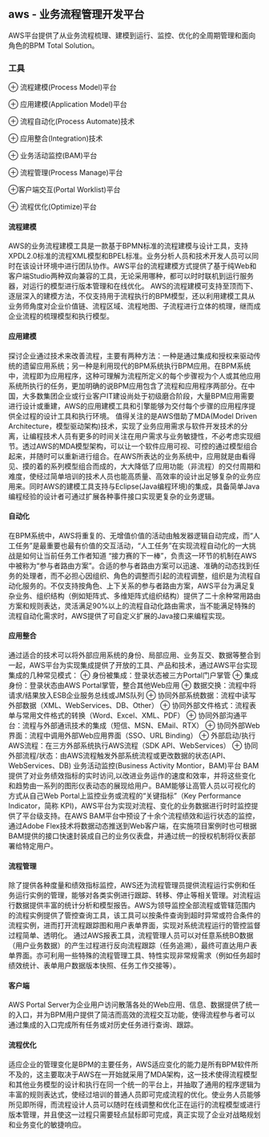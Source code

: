 ## aws - 业务流程管理开发平台

AWS平台提供了从业务流程梳理、建模到运行、监控、优化的全周期管理和面向角色的BPM Total Solution。

### 工具
⊕ 流程建模(Process Model)平台

⊕ 应用建模(Application Model)平台

⊕ 流程自动化(Process Automate)技术

⊕ 应用整合(Integration)技术

⊕ 业务活动监控(BAM)平台

⊕ 流程管理(Process Manage)平台

⊕客户端交互(Portal Worklist)平台

⊕ 流程优化(Optimize)平台

#### 流程建模
AWS的业务流程建模工具是一款基于BPMN标准的流程建模与设计工具，支持XPDL2.0标准的流程XML模型和BPEL标准。业务分析人员和技术开发人员可以同时在该设计环境中进行团队协作。AWS平台的流程建模方式提供了基于纯Web和客户端Studio两种双向兼容的工具，无论采用哪种，都可以时时联机到运行服务器，对运行的模型进行版本管理和在线优化。
AWS的流程建模可支持至顶而下、逐层深入的建模方法，不仅支持用于流程执行的BPM模型，还以利用建模工具从业务师角度对企业价值链、流程区域、流程地图、子流程进行立体的梳理，继而成企业流程的梳理模型和执行模型。
#### 应用建模
探讨企业通过技术来改善流程，主要有两种方法：一种是通过集成和授权来驱动传统的遗留应用系统；另一种是利用现代的BPM系统执行BPM应用。在BPM系统中，流程即为应用程序，这种可理解为流程所定义的每个步骤视为个人或其他应用系统所执行的任务，更加明确的说BPM应用包含了流程和应用程序两部分。在中国，大多数集团企业或行业客户IT建设尚处于初级磨合阶段，大量BPM应用需要进行设计或重建，AWS的应用建模工具和引擎能够为交付每个步骤的应用程序提供全过程的设计工具和执行环境。
值得关注的是AWS借助了MDA(Model Driven Architecture，模型驱动架构)技术，实现了业务应用需求与软件开发技术的分离，让编程技术人员有更多的时间关注在用户需求与业务敏捷性，不必考虑实现细节。透过AWS的MDA模型架构，可以让一个软件应用可视、可控的通过模型组合起来，并随时可以重新进行组合。在AWS所表达的业务系统中，应用就是由看得见、摸的着的系列模型组合而成的，大大降低了应用功能（非流程）的交付周期和难度，使经过简单培训的技术人员也能高质量、高效率的设计出足够复杂的业务应用来。同时AWS的建模工具支持与Eclipse(Java编程环境)的集成，具备简单Java编程经验的设计者可通过扩展各种事件接口实现更复杂的业务逻辑。
#### 自动化
在BPM系统中，AWS将重复的、无增值价值的活动由触发器逻辑自动完成，而“人工任务”是最重要也最有价值的交互活动，“人工任务”在实现流程自动化的一大挑战是如何让当前任务工作者知道 “接力赛的下一棒”，负责这一环节的机制在AWS中被称为“参与者路由方案”。合适的参与者路由方案可以迅速、准确的动态找到任务的处理者，而不必担心因组织、角色的调整而引起的流程调整，组织是为流程自动化服务的。不仅支持按角色、上下关系的参与者路由方案，AWS平台为满足复杂业务、组织结构（例如矩阵式、多维矩阵式组织结构）提供了二十余种常用路由方案和规则表达，灵活满足90%以上的流程自动化路由需求，当不能满足特殊的流程自动化需求时，AWS提供了可自定义扩展的Java接口来编程实现。
#### 应用整合
通过适合的技术可以将外部应用系统的身份、局部应用、业务互交、数据等整合到一起，AWS平台为实现集成提供了开放的工具、产品和技术，通过AWS平台实现集成的几种常见模式：
⊕ 身份被集成：登录状态被三方Portal门户掌管
⊕ 集成身份：登录状态由AWS Portal掌管，整合其他Web应用
⊕ 数据交换：流程中将请求/结果放入ESB企业服务总线或JMS队列
⊕ 协同外部系统数据：流程中读写外部数据（XML、WebServices、DB、Other）
⊕ 协同外部文件格式：流程表单与常用文件格式的转换（Word、Excel、XML、PDF）
⊕ 协同外部沟通平台：流程与外部通讯技术的集成（短信、MSN、EMail、RTX）
⊕ 协同外部Web界面：流程中调用外部Web应用界面（SSO、URL Binding）
⊕ 外部启动/执行AWS流程：在三方外部系统执行AWS流程（SDK API、WebServices）
⊕ 协同外部流程/状态：由AWS流程触发外部系统流程或更改数据的状态(API、WebServices、DB)
业务活动监控(Business Activity Montior，BAM)平台 BAM提供了对业务绩效指标的实时访问,以改进业务运作的速度和效率，并将这些变化和趋势由一系列的图形仪表动态的展现给用户。BAM能够让高管人员以可视化的方式从自己Web Portal上监控业务或流程的“关键指标”（Key Performance Indicator，简称 KPI)，AWS平台为实现对流程、变化的业务数据进行时时监控提供了平台级支持。在AWS BAM平台中预设了十余个流程绩效和运行状态的监控，通过Adobe Flex技术将数据动态推送到Web客户端，在实施项目案例时也可根据BAM提供的接口快速封装成自己的业务仪表盘，并通过统一的授权机制将仪表部署给特定用户。
#### 流程管理
除了提供各种度量和绩效指标监控，AWS还为流程管理员提供流程运行实例和任务运行实例的管理，能够对各类实例进行跟踪、转移、停止等相关管理。对流程运行数据提供丰富的统计分析和模型报告。AWS为领导监控全部流程或管辖范围内的流程实例提供了管控查询工具，该工具可以按条件查询到超时异常或符合条件的流程实例，进而打开流程跟踪图和用户表单界面，实现对系统流程运行的管控监督过程简单、透明化。
通过AWS报表工具，流程管理人员可以对任意系统BO数据（用户业务数据）的产生过程进行反向流程跟踪（任务追溯），最终可直达用户表单界面。亦可利用一些特殊的流程管理工具、特性实现非常规需求（例如任务超时绩效统计、表单用户数据版本快照、任务工作交接等）。
#### 客户端
AWS Portal Server为企业用户访问散落各处的Web应用、信息、数据提供了统一的入口，并为BPM用户提供了简洁而高效的流程交互功能，使得流程参与者可以通过集成的入口完成所有任务或对历史任务进行查询、跟踪。
#### 流程优化
适应企业的管理变化是BPM的主要任务，AWS适应变化的能力是所有BPM软件所不及的，这主要取决于AWS在一开始就采用了MDA架构，这一技术使得流程模型和其他业务模型的设计和执行在同一个统一的平台上，并抽取了通用的程序逻辑为丰富的规则表达式，使经过培训的普通人员即可完成流程的优化。使业务人员能够所见即所得，而流程设计人员可以随时在线调整和优化正在运行的流程模型或进行版本管理，并且使这一过程只需要轻点鼠标即可完成，真正实现了企业对战略规划和业务变化的敏捷响应。
